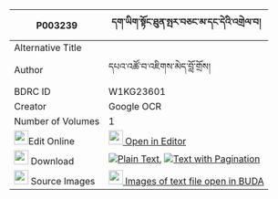 |P003239|དག་ཡིག་སྟོང་ཐུན་སྤར་བཅང་མ་དང་དེའི་འགྲེལ་བ། 
| --- | --- 
|Alternative Title |
|Author| དཔའ་འཚོ་བ་འཇིགས་མེད་བློ་གྲོས།
|BDRC ID | W1KG23601
|Creator | Google OCR
|Number of Volumes| 1
|<img width="25" src="https://img.icons8.com/color/25/000000/edit-property.png">Edit Online| [<img width="25" src="https://avatars.githubusercontent.com/u/45091458?s=200&v=4"> Open in Editor](http://editor.openpecha.org/P003239)
|<img width="25" src="https://img.icons8.com/fluent/48/000000/download-2.png"/>  Download | [![](https://img.icons8.com/color/20/000000/txt.png)Plain Text](https://github.com/Openpecha/P003239/releases/download/v1/dakyik_tongtun_par_chang_ma_da_plain_P003239.zip), [![](https://img.icons8.com/color/20/000000/txt.png)Text with Pagination](https://github.com/Openpecha/P003239/releases/download/v1/dakyik_tongtun_par_chang_ma_da_pages_P003239.zip)
|<img width="25" src="https://img.icons8.com/plasticine/100/000000/pictures-folder.png"/>  Source Images | [<img width="25" src="https://library.bdrc.io/icons/BUDA-small.svg"> Images of text file open in BUDA](https://library.bdrc.io/show/bdr:W1KG23601)